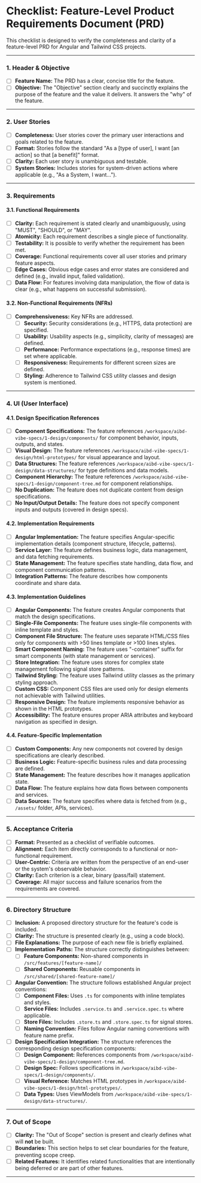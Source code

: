 # Checklist: Feature-Level Product Requirements Document (PRD)

This checklist is designed to verify the completeness and clarity of a feature-level PRD for Angular and Tailwind CSS projects.

---

### 1. Header & Objective

- [ ] **Feature Name:** The PRD has a clear, concise title for the feature.
- [ ] **Objective:** The "Objective" section clearly and succinctly explains the purpose of the feature and the value it delivers. It answers the "why" of the feature.

---

### 2. User Stories

- [ ] **Completeness:** User stories cover the primary user interactions and goals related to the feature.
- [ ] **Format:** Stories follow the standard "As a [type of user], I want [an action] so that [a benefit]" format.
- [ ] **Clarity:** Each user story is unambiguous and testable.
- [ ] **System Stories:** Includes stories for system-driven actions where applicable (e.g., "As a System, I want...").

---

### 3. Requirements

#### 3.1. Functional Requirements

- [ ] **Clarity:** Each requirement is stated clearly and unambiguously, using "MUST", "SHOULD", or "MAY".
- [ ] **Atomicity:** Each requirement describes a single piece of functionality.
- [ ] **Testability:** It is possible to verify whether the requirement has been met.
- [ ] **Coverage:** Functional requirements cover all user stories and primary feature aspects.
- [ ] **Edge Cases:** Obvious edge cases and error states are considered and defined (e.g., invalid input, failed validation).
- [ ] **Data Flow:** For features involving data manipulation, the flow of data is clear (e.g., what happens on successful submission).

#### 3.2. Non-Functional Requirements (NFRs)

- [ ] **Comprehensiveness:** Key NFRs are addressed.
  - [ ] **Security:** Security considerations (e.g., HTTPS, data protection) are specified.
  - [ ] **Usability:** Usability aspects (e.g., simplicity, clarity of messages) are defined.
  - [ ] **Performance:** Performance expectations (e.g., response times) are set where applicable.
  - [ ] **Responsiveness:** Requirements for different screen sizes are defined.
  - [ ] **Styling:** Adherence to Tailwind CSS utility classes and design system is mentioned.

---

### 4. UI (User Interface)

#### 4.1. Design Specification References

- [ ] **Component Specifications:** The feature references `/workspace/aibd-vibe-specs/1-design/components/` for component behavior, inputs, outputs, and states.
- [ ] **Visual Design:** The feature references `/workspace/aibd-vibe-specs/1-design/html-prototypes/` for visual appearance and layout.
- [ ] **Data Structures:** The feature references `/workspace/aibd-vibe-specs/1-design/data-structures/` for type definitions and data models.
- [ ] **Component Hierarchy:** The feature references `/workspace/aibd-vibe-specs/1-design/component-tree.md` for component relationships.
- [ ] **No Duplication:** The feature does not duplicate content from design specifications.
- [ ] **No Input/Output Details:** The feature does not specify component inputs and outputs (covered in design specs).

#### 4.2. Implementation Requirements

- [ ] **Angular Implementation:** The feature specifies Angular-specific implementation details (component structure, lifecycle, patterns).
- [ ] **Service Layer:** The feature defines business logic, data management, and data fetching requirements.
- [ ] **State Management:** The feature specifies state handling, data flow, and component communication patterns.
- [ ] **Integration Patterns:** The feature describes how components coordinate and share data.

#### 4.3. Implementation Guidelines

- [ ] **Angular Components:** The feature creates Angular components that match the design specifications.
- [ ] **Single-File Components:** The feature uses single-file components with inline template and styles.
- [ ] **Component File Structure:** The feature uses separate HTML/CSS files only for components with >50 lines template or >100 lines styles.
- [ ] **Smart Component Naming:** The feature uses "-container" suffix for smart components (with state management or services).
- [ ] **Store Integration:** The feature uses stores for complex state management following signal store patterns.
- [ ] **Tailwind Styling:** The feature uses Tailwind utility classes as the primary styling approach.
- [ ] **Custom CSS:** Component CSS files are used only for design elements not achievable with Tailwind utilities.
- [ ] **Responsive Design:** The feature implements responsive behavior as shown in the HTML prototypes.
- [ ] **Accessibility:** The feature ensures proper ARIA attributes and keyboard navigation as specified in design.

#### 4.4. Feature-Specific Implementation

- [ ] **Custom Components:** Any new components not covered by design specifications are clearly described.
- [ ] **Business Logic:** Feature-specific business rules and data processing are defined.
- [ ] **State Management:** The feature describes how it manages application state.
- [ ] **Data Flow:** The feature explains how data flows between components and services.
- [ ] **Data Sources:** The feature specifies where data is fetched from (e.g., `/assets/` folder, APIs, services).

---

### 5. Acceptance Criteria

- [ ] **Format:** Presented as a checklist of verifiable outcomes.
- [ ] **Alignment:** Each item directly corresponds to a functional or non-functional requirement.
- [ ] **User-Centric:** Criteria are written from the perspective of an end-user or the system's observable behavior.
- [ ] **Clarity:** Each criterion is a clear, binary (pass/fail) statement.
- [ ] **Coverage:** All major success and failure scenarios from the requirements are covered.

---

### 6. Directory Structure

- [ ] **Inclusion:** A proposed directory structure for the feature's code is included.
- [ ] **Clarity:** The structure is presented clearly (e.g., using a code block).
- [ ] **File Explanations:** The purpose of each new file is briefly explained.
- [ ] **Implementation Paths:** The structure correctly distinguishes between:
  - [ ] **Feature Components:** Non-shared components in `/src/features/[feature-name]/`
  - [ ] **Shared Components:** Reusable components in `/src/shared/[shared-feature-name]/`
- [ ] **Angular Convention:** The structure follows established Angular project conventions:
  - [ ] **Component Files:** Uses `.ts` for components with inline templates and styles.
  - [ ] **Service Files:** Includes `.service.ts` and `.service.spec.ts` where applicable.
  - [ ] **Store Files:** Includes `.store.ts` and `.store.spec.ts` for signal stores.
  - [ ] **Naming Convention:** Files follow Angular naming conventions with feature name prefix.
- [ ] **Design Specification Integration:** The structure references the corresponding design specification components:
  - [ ] **Design Component:** References components from `/workspace/aibd-vibe-specs/1-design/component-tree.md`.
  - [ ] **Design Spec:** Follows specifications in `/workspace/aibd-vibe-specs/1-design/components/`.
  - [ ] **Visual Reference:** Matches HTML prototypes in `/workspace/aibd-vibe-specs/1-design/html-prototypes/`.
  - [ ] **Data Types:** Uses ViewModels from `/workspace/aibd-vibe-specs/1-design/data-structures/`.

---

### 7. Out of Scope

- [ ] **Clarity:** The "Out of Scope" section is present and clearly defines what will **not** be built.
- [ ] **Boundaries:** This section helps to set clear boundaries for the feature, preventing scope creep.
- [ ] **Related Features:** It identifies related functionalities that are intentionally being deferred or are part of other features.

---
